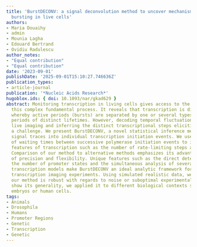 ```yaml
---
title: 'BurstDECONV: a signal deconvolution method to uncover mechanisms of transcriptional
  bursting in live cells'
authors:
- Maria Douaihy
- admin
- Mounia Lagha
- Edouard Bertrand
- Ovidiu Radulescu
author_notes:
- "Equal contribution"
- "Equal contribution"
date: '2023-09-01'
publishDate: '2025-09-01T15:10:27.746636Z'
publication_types:
- article-journal
publication: '*Nucleic Acids Research*'
hugoblox.ids: { doi: 10.1093/nar/gkad629 }
abstract: Monitoring transcription in living cells gives access to the dynamics of
  this complex fundamental process. It reveals that transcription is discontinuous,
  whereby active periods (bursts) are separated by one or several types of inactive
  periods of distinct lifetimes. However, decoding temporal fluctuations arising from
  live imaging and inferring the distinct transcriptional steps eliciting them is
  a challenge. We present BurstDECONV, a novel statistical inference method that deconvolves
  signal traces into individual transcription initiation events. We use the distribution
  of waiting times between successive polymerase initiation events to identify mechanistic
  features of transcription such as the number of rate-limiting steps and their kinetics.
  Comparison of our method to alternative methods emphasizes its advantages in terms
  of precision and flexibility. Unique features such as the direct determination of
  the number of promoter states and the simultaneous analysis of several potential
  transcription models make BurstDECONV an ideal analytic framework for live cell
  transcription imaging experiments. Using simulated realistic data, we found that
  our method is robust with regards to noise or suboptimal experimental designs. To
  show its generality, we applied it to different biological contexts such as Drosophila
  embryos or human cells.
tags:
- Animals
- Drosophila
- Humans
- Promoter Regions
- Genetic
- Transcription
- Genetic
---
```

